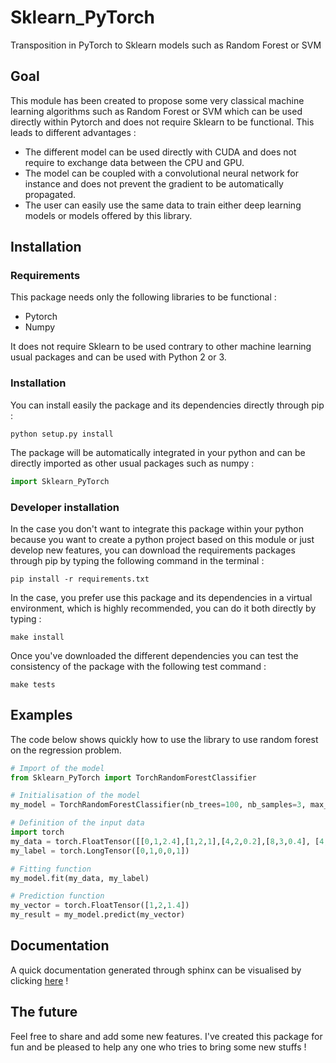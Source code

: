 # Sklearn_PyTorch

Transposition in PyTorch to Sklearn models such as Random Forest or SVM

## Goal

This module has been created to propose some very classical machine learning algorithms such as Random Forest or SVM which can be used directly within Pytorch and does not require Sklearn to be functional. This leads to different advantages : 

- The different model can be used directly with CUDA and does not require to exchange data between the CPU and GPU. 
- The model can be coupled with a convolutional neural network for instance and does not prevent the gradient to be automatically propagated.
- The user can easily use the same data to train either deep learning models or models offered by this library.

## Installation

### Requirements

This package needs only the following libraries to be functional :

- Pytorch
- Numpy

It does not require Sklearn to be used contrary to other machine learning usual packages and can be used with Python 2 or 3.

### Installation

You can install easily the package and its dependencies directly through pip : 

```console
python setup.py install
```

The package will be automatically integrated in your python and can be directly imported as other usual packages such as numpy :

```python
import Sklearn_PyTorch
```

### Developer installation 

In the case you don't want to integrate this package within your python because you want to create a python project based on this module or just develop new features, you can download the requirements packages through pip by typing the following command in the terminal :

```console
pip install -r requirements.txt
```

In the case, you prefer use this package and its dependencies in a virtual environment, which is highly recommended, you can do it both directly by typing :

```console
make install
```

Once you've downloaded the different dependencies you can test the consistency of the package with the following test command : 

```console
make tests
```

## Examples

The code below shows quickly how to use the library to use random forest on the regression problem.

```python
# Import of the model
from Sklearn_PyTorch import TorchRandomForestClassifier

# Initialisation of the model
my_model = TorchRandomForestClassifier(nb_trees=100, nb_samples=3, max_depth=5, bootstrap=True)

# Definition of the input data
import torch
my_data = torch.FloatTensor([[0,1,2.4],[1,2,1],[4,2,0.2],[8,3,0.4], [4,1,0.4]])
my_label = torch.LongTensor([0,1,0,0,1])

# Fitting function
my_model.fit(my_data, my_label)

# Prediction function
my_vector = torch.FloatTensor([1,2,1.4])
my_result = my_model.predict(my_vector)
```

## Documentation

A quick documentation generated through sphinx can be visualised by clicking [here](docs/_build/html/index.html) !

## The future

Feel free to share and add some new features. I've created this package for fun and be pleased to help any one who tries to bring some new stuffs !
